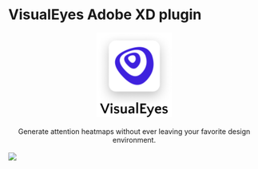 # VisualEyes Adobe XD plugin

<div align="center">
  <img width="150px" src="./images/logo.png"/>
</div>
<br/>
<div align="center">
  Generate attention heatmaps without ever leaving your favorite design environment.
</div>
<br/>
<img src="https://github.com/loceye/sketch-visualeyes/blob/master/assets/demo.gif"/>

